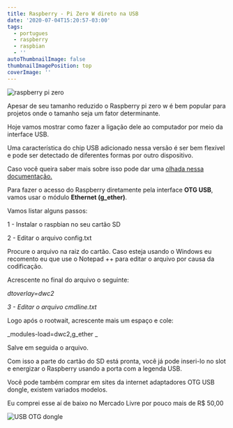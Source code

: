 ```yaml
---
title: Raspberry - Pi Zero W direto na USB
date: '2020-07-04T15:20:57-03:00'
tags:
  - portugues
  - raspberry
  - raspbian
  - ''
autoThumbnailImage: false
thumbnailImagePosition: top
coverImage: ''
---
```

![raspberry pi zero](/images/uploads/raspberry-pi-zero.png)

Apesar de seu tamanho reduzido o Raspberry pi zero w é bem popular para projetos onde o tamanho seja um fator determinante.

Hoje vamos mostrar como fazer a ligação dele ao computador por meio da interface USB.

Uma característica do chip USB adicionado nessa versão é ser bem flexível e pode ser detectado de diferentes formas por outro dispositivo.

Caso você queira saber mais sobre isso pode dar uma [olhada nessa documentação.](https://gist.github.com/gbaman/50b6cca61dd1c3f88f41)

Para fazer o acesso do Raspberry diretamente pela interface **OTG USB**, vamos usar o módulo **Ethernet (g_ether)**.

Vamos listar alguns passos:

1 - Instalar o raspbian no seu cartão SD

2 - Editar o arquivo config.txt

Procure o arquivo na raiz do cartão. Caso esteja usando o Windows eu recomento eu que use o Notepad ++ para editar o arquivo por causa da codificação.

Acrescente no final do arquivo o seguinte:

_dtoverlay=dwc2_

_3 - Editar o arquivo cmdline.txt_

Logo após o rootwait, acrescente mais um espaço e cole:

 _modules-load=dwc2,g_ether _

Salve em seguida o arquivo.

Com isso a parte do cartão do SD está pronta, você já pode inseri-lo no slot e energizar o Raspberry usando a porta com a legenda USB.

Você pode também comprar em sites da internet adaptadores OTG USB dongle, existem variados modelos. 

Eu comprei esse aí de baixo no Mercado Livre por pouco mais de R$ 50,00 

![USB OTG dongle](/images/uploads/5ac72aacf3bcca6aaa1eecf3-large.jpg)
